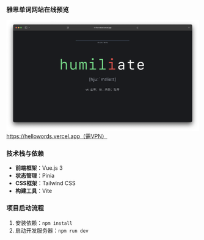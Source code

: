 ### 雅思单词网站在线预览
![alt text](image-1.png)
https://hellowords.vercel.app（需VPN）

### 技术栈与依赖
- **前端框架**：Vue.js 3
- **状态管理**：Pinia
- **CSS框架**：Tailwind CSS
- **构建工具**：Vite

### 项目启动流程
1. 安装依赖：`npm install`
2. 启动开发服务器：`npm run dev`